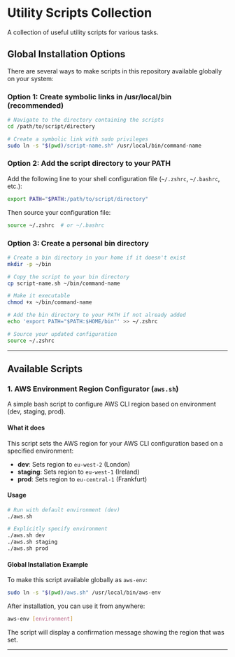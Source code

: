 # Utility Scripts Collection

A collection of useful utility scripts for various tasks.

## Global Installation Options

There are several ways to make scripts in this repository available globally on your system:

### Option 1: Create symbolic links in /usr/local/bin (recommended)

```bash
# Navigate to the directory containing the scripts
cd /path/to/script/directory

# Create a symbolic link with sudo privileges
sudo ln -s "$(pwd)/script-name.sh" /usr/local/bin/command-name
```

### Option 2: Add the script directory to your PATH

Add the following line to your shell configuration file (`~/.zshrc`, `~/.bashrc`, etc.):

```bash
export PATH="$PATH:/path/to/script/directory"
```

Then source your configuration file:
```bash
source ~/.zshrc  # or ~/.bashrc
```

### Option 3: Create a personal bin directory

```bash
# Create a bin directory in your home if it doesn't exist
mkdir -p ~/bin

# Copy the script to your bin directory
cp script-name.sh ~/bin/command-name

# Make it executable
chmod +x ~/bin/command-name

# Add the bin directory to your PATH if not already added
echo 'export PATH="$PATH:$HOME/bin"' >> ~/.zshrc

# Source your updated configuration
source ~/.zshrc
```

---

## Available Scripts

### 1. AWS Environment Region Configurator (`aws.sh`)

A simple bash script to configure AWS CLI region based on environment (dev, staging, prod).

#### What it does

This script sets the AWS region for your AWS CLI configuration based on a specified environment:

- **dev**: Sets region to `eu-west-2` (London)
- **staging**: Sets region to `eu-west-1` (Ireland)
- **prod**: Sets region to `eu-central-1` (Frankfurt)

#### Usage

```bash
# Run with default environment (dev)
./aws.sh

# Explicitly specify environment
./aws.sh dev
./aws.sh staging
./aws.sh prod
```

#### Global Installation Example

To make this script available globally as `aws-env`:

```bash
sudo ln -s "$(pwd)/aws.sh" /usr/local/bin/aws-env
```

After installation, you can use it from anywhere:
```bash
aws-env [environment]
```

The script will display a confirmation message showing the region that was set.

---

<!-- 
### 2. Script Name (`script-name.sh`)

Brief description of what the script does.

#### What it does

Detailed explanation of the script's functionality.

#### Usage

```bash
# Usage examples
./script-name.sh [options]
```

#### Global Installation Example

To make this script available globally as `command-name`:

```bash
sudo ln -s "$(pwd)/script-name.sh" /usr/local/bin/command-name
```
--> 